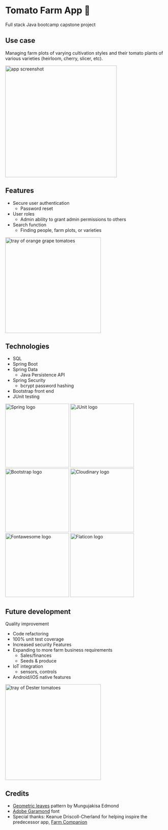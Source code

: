 # Tomato Farm App 🍅
Full stack Java bootcamp capstone project

## Use case
Managing farm plots of varying cultivation styles and their tomato plants of various varieties (heirloom, cherry, slicer, etc).  

<img style="width:350px;" src="https://res.cloudinary.com/dgwzirogr/image/upload/v1650613475/frontendSBA/appscreenshot_kotu04.png" alt="app screenshot">

## Features
- Secure user authentication
  - Password reset
- User roles
  - Admin ability to grant admin permissions to others
- Search function
  - Finding people, farm plots, or varieties

<img style="width:300px;" src="https://res.cloudinary.com/dgwzirogr/image/upload/v1649013339/frontendSBA/orangegrape_wegqti.jpg" alt="tray of orange grape tomatoes">
 

## Technologies
- SQL
- Spring Boot
- Spring Data
  - Java Persistence API
- Spring Security
  - bcrypt password hashing
- Bootstrap front end 
- JUnit testing

<img style="width:200px;" src="https://spring.io/images/spring-logo-9146a4d3298760c2e7e49595184e1975.svg" alt="Spring logo">
<img style="width:200px;" src="https://junit.org/junit4/images/junit5-banner.png" alt="JUnit logo">  
<img style="width:200px;" src="https://seeklogo.com/images/B/bootstrap-logo-69A1CCC10B-seeklogo.com.png" alt="Bootstrap logo">  
<img style="width:200px;" src="https://res.cloudinary.com/cloudinary-marketing/image/upload/v1595456749/creative_source/Logo/PNG/cloudinary_logo_blue_0720_2x.png" alt="Cloudinary logo">  
<img style="width:200px;" src="https://seeklogo.com/images/F/font-awesome-logo-6E69605A6D-seeklogo.com.png" alt="Fontawesome logo">  
<img style="width:200px;" src="https://design.freepikcompany.com/media/img/logo/flaticon/logo-green.svg" alt="Flaticon logo">  

## Future development
Quality improvement
- Code refactoring
- 100% unit test coverage  
- Increased security
Features
- Expanding to more farm business requirements
  - Sales/finances
  - Seeds & produce
- IoT integration 
  - sensors, controls
- Android/iOS native features  

<img style="width:300px;" src="https://res.cloudinary.com/dgwzirogr/image/upload/v1650584671/frontendSBA/dester_tomatoes_bxyh90.jpg" alt="tray of Dester tomatoes">

## Credits  
- [Geometric leaves](https://www.toptal.com/designers/subtlepatterns/geometric-leaves-pattern/) pattern by Mungujakisa Edmond  
- [Adobe Garamond](https://fonts.adobe.com/fonts/adobe-garamond) font  
- Special thanks: Keanue Driscoll-Cherland for helping inspire the predecessor app, [Farm Companion](https://github.com/coryjquirk/farm-companion)
